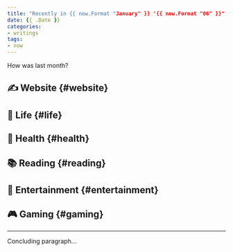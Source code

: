 ```yaml
---
title: "Recently in {{ now.Format "January" }} '{{ now.Format "06" }}"
date: {{ .Date }}
categories:
- writings
tags:
- now
---
```


How was last month?

<!--more-->

## ✍️ Website {#website}

## 🍄 Life {#life}

## 💪 Health {#health}

## 📚 Reading {#reading}

## 🍿 Entertainment {#entertainment}

## 🎮 Gaming {#gaming}

<hr>

Concluding paragraph...

